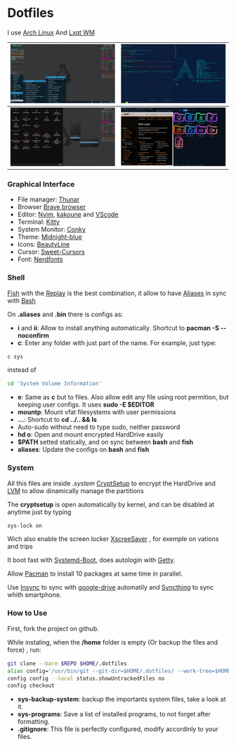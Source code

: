 # Dotfiles

I use [Arch Linux](https://wiki.archlinux.org/title/Main_page)
And [Lxqt  WM](https://lxqt-project.org/)

![](.system/demo/1.png)        |  ![](.system/demo/2.png) 
:-----------------------------:|:-------------------------:
![](.system/demo/3.png)        |  ![](.system/demo/4.png)      

### Graphical Interface
* File manager: [Thunar](https://wiki.archlinux.org/title/Thunar)
* Browser [Brave browser](https://aur.archlinux.org/packages/brave-bin)
* Editor: [Nvim](https://wiki.archlinux.org/title/Neovim), [kakoune](https://wiki.archlinux.org/title/Kakoune) 
and [VScode](https://wiki.archlinux.org/title/Visual_Studio_Code) 
* Terminal: [Kitty](https://wiki.archlinux.org/title/Kitty)
* System Monitor: [Conky](https://wiki.archlinux.org/title/Conky)
* Theme: [Midnight-blue](https://aur.archlinux.org/packages/midnight-gtk-theme-git)
* Icons: [BeautyLine](https://aur.archlinux.org/packages/beautyline)
* Cursor: [Sweet-Cursors](https://aur.archlinux.org/packages/sweet-cursor-theme-git)
* Font: [Nerdfonts](https://aur.archlinux.org/packages/nerd-fonts-complete)

### Shell
[Fish](https://fishshell.com/)
with the [Replay](https://github.com/jorgebucaran/replay.fish)
is the best combination,
it allow to have [Aliases](https://wiki.archlinux.org/title/Bash#Aliases)
in sync with [Bash](https://wiki.archlinux.org/title/Bash)

On **.aliases** and **.bin** there is configs as:
* **i** and **ii**: Allow to install anything automatically.
Shortcut to **pacman -S --noconfirm** 
* **c**: Enter any folder with just part of the name.
For example, just type:
```bash
c sys
```
instead of
```bash
cd 'System Volume Information'
```
* **e**: Same as **c** but to files. 
Also allow edit any file using root permition, but keeping user configs.
It uses **sudo -E $EDITOR**
* **mountp**: Mount vfat filesystems with user permissions
* **...**: Shortcut to **cd ../.. && ls**
* Auto-sudo  without need to type sudo, neither password
* **hd o**: Open and mount encrypted HardDrive easily
* **$PATH** setted statically, and on sync between **bash** and **fish**
* **aliases**: Update the configs on **bash** and **fish**

### System
All this files are inside *.system*
[CryptSetup](https://wiki.archlinux.org/title/Dm-crypt/Encrypting_an_entire_system)
to encrypt the HardDrive
and [LVM](https://wiki.archlinux.org/title/LVM)
to allow dinamically manage the partitions

The **cryptsetup** is open automatically by kernel, and can be disabled at anytime just by typing
```bash
sys-lock on
```
Wich also enable the screen locker 
[XscreeSaver](https://wiki.archlinux.org/title/XScreenSaver)
, for exemple on vations and trips

It boot fast with [Systemd-Boot](https://wiki.archlinux.org/title/Systemd-boot),
does autologin with [Getty](https://wiki.archlinux.org/title/Getty).

Allow [Pacman](https://wiki.archlinux.org/title/Pacman)
to install 10 packages at same time in parallel.

Use [Insync](https://wiki.archlinux.org/title/Insync) 
to sync with [google-drive](http://drive.google.com/) automatily
and [Syncthing](https://wiki.archlinux.org/title/Syncthing)
to sync whith smartphone.


### How to Use
First, fork the project on github.

While instaling, when the **/home** folder is empty 
(Or backup the files and force)
, run:

```bash
git clone --bare $REPO $HOME/.dotfiles
alias config='/usr/bin/git --git-dir=$HOME/.dotfiles/ --work-tree=$HOME'
config config --local status.showUntrackedFiles no
config checkout
```

* **sys-backup-system**: backup the importants system files, take a look at it.
* **sys-programs**: Save a list of installed programs, to not forget after formatting.
* **.gitignore**: This file is perfectly configured, modify accordinly to your files.









